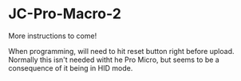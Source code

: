 # JC-Pro-Macro-2

More instructions to come!

When programming, will need to hit reset button right before upload. Normally this isn't needed
witht he Pro Micro, but seems to be a consequence of it being in HID mode.

